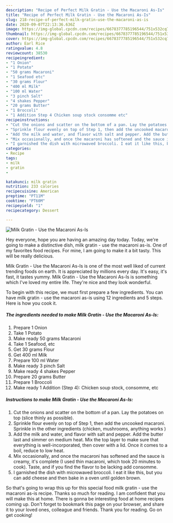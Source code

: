 ```yaml
---
description: "Recipe of Perfect Milk Gratin - Use the Macaroni As-Is"
title: "Recipe of Perfect Milk Gratin - Use the Macaroni As-Is"
slug: 218-recipe-of-perfect-milk-gratin-use-the-macaroni-as-is
date: 2020-09-07T22:13:36.636Z
image: https://img-global.cpcdn.com/recipes/6678377785196544/751x532cq70/milk-gratin-use-the-macaroni-as-is-recipe-main-photo.jpg
thumbnail: https://img-global.cpcdn.com/recipes/6678377785196544/751x532cq70/milk-gratin-use-the-macaroni-as-is-recipe-main-photo.jpg
cover: https://img-global.cpcdn.com/recipes/6678377785196544/751x532cq70/milk-gratin-use-the-macaroni-as-is-recipe-main-photo.jpg
author: Earl Rice
ratingvalue: 4.8
reviewcount: 38530
recipeingredient:
- "1 Onion"
- "1 Potato"
- "50 grams Macaroni"
- "1 Seafood etc"
- "30 grams Flour"
- "400 ml Milk"
- "100 ml Water"
- "3 pinch Salt"
- "4 shakes Pepper"
- "20 grams Butter"
- "1 Broccoli"
- "1 Addition Step 4 Chicken soup stock consomme etc"
recipeinstructions:
- "Cut the onions and scatter on the bottom of a pan. Lay the potatoes on top (slice thinly as possible)."
- "Sprinkle flour evenly on top of Step 1, then add the uncooked macaroni. Sprinkle in the other ingredients (chicken, mushrooms, anything works )"
- "Add the milk and water, and flavor with salt and pepper. Add the butter last and simmer on medium heat. Mix the top layer to make sure that everything is well-incorporated, then cover with a lid. Once it comes to a boil, reduce to low heat."
- "Mix occasionally, and once the macaroni has softened and the sauce is creamy, it&#39;s complete (I used thin macaroni, which took 20 minutes to cook). Taste, and if you find the flavor to be lacking add consomme."
- "I garnished the dish with microwaved broccoli. I eat it like this, but you can add cheese and then bake in a oven until golden brown."
categories:
- Recipe
tags:
- milk
- gratin
- 

katakunci: milk gratin  
nutrition: 233 calories
recipecuisine: American
preptime: "PT11M"
cooktime: "PT60M"
recipeyield: "1"
recipecategory: Dessert

---
```



![Milk Gratin - Use the Macaroni As-Is](https://img-global.cpcdn.com/recipes/6678377785196544/751x532cq70/milk-gratin-use-the-macaroni-as-is-recipe-main-photo.jpg)

Hey everyone, hope you are having an amazing day today. Today, we're going to make a distinctive dish, milk gratin - use the macaroni as-is. One of my favorites food recipes. For mine, I am going to make it a bit tasty. This will be really delicious.



Milk Gratin - Use the Macaroni As-Is is one of the most well liked of current trending foods on earth. It is appreciated by millions every day. It's easy, it's fast, it tastes yummy. Milk Gratin - Use the Macaroni As-Is is something which I've loved my entire life. They're nice and they look wonderful.


To begin with this recipe, we must first prepare a few ingredients. You can have milk gratin - use the macaroni as-is using 12 ingredients and 5 steps. Here is how you cook it.

<!--inarticleads1-->

##### The ingredients needed to make Milk Gratin - Use the Macaroni As-Is:

1. Prepare 1 Onion
1. Take 1 Potato
1. Make ready 50 grams Macaroni
1. Take 1 Seafood, etc
1. Get 30 grams Flour
1. Get 400 ml Milk
1. Prepare 100 ml Water
1. Make ready 3 pinch Salt
1. Make ready 4 shakes Pepper
1. Prepare 20 grams Butter
1. Prepare 1 Broccoli
1. Make ready 1 Addition (Step 4): Chicken soup stock, consomme, etc




<!--inarticleads2-->

##### Instructions to make Milk Gratin - Use the Macaroni As-Is:

1. Cut the onions and scatter on the bottom of a pan. Lay the potatoes on top (slice thinly as possible).
1. Sprinkle flour evenly on top of Step 1, then add the uncooked macaroni. Sprinkle in the other ingredients (chicken, mushrooms, anything works )
1. Add the milk and water, and flavor with salt and pepper. Add the butter last and simmer on medium heat. Mix the top layer to make sure that everything is well-incorporated, then cover with a lid. Once it comes to a boil, reduce to low heat.
1. Mix occasionally, and once the macaroni has softened and the sauce is creamy, it&#39;s complete (I used thin macaroni, which took 20 minutes to cook). Taste, and if you find the flavor to be lacking add consomme.
1. I garnished the dish with microwaved broccoli. I eat it like this, but you can add cheese and then bake in a oven until golden brown.




So that's going to wrap this up for this special food milk gratin - use the macaroni as-is recipe. Thanks so much for reading. I am confident that you will make this at home. There is gonna be interesting food at home recipes coming up. Don't forget to bookmark this page on your browser, and share it to your loved ones, colleague and friends. Thank you for reading. Go on get cooking!
